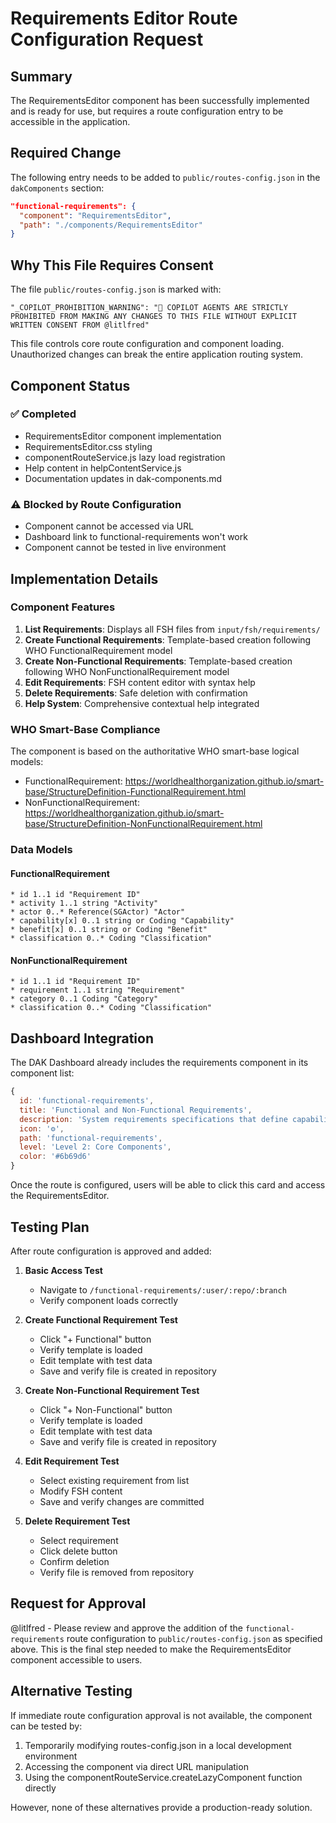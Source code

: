 # Requirements Editor Route Configuration Request

## Summary

The RequirementsEditor component has been successfully implemented and is ready for use, but requires a route configuration entry to be accessible in the application.

## Required Change

The following entry needs to be added to `public/routes-config.json` in the `dakComponents` section:

```json
"functional-requirements": {
  "component": "RequirementsEditor",
  "path": "./components/RequirementsEditor"
}
```

## Why This File Requires Consent

The file `public/routes-config.json` is marked with:
```
"_COPILOT_PROHIBITION_WARNING": "🚨 COPILOT AGENTS ARE STRICTLY PROHIBITED FROM MAKING ANY CHANGES TO THIS FILE WITHOUT EXPLICIT WRITTEN CONSENT FROM @litlfred"
```

This file controls core route configuration and component loading. Unauthorized changes can break the entire application routing system.

## Component Status

### ✅ Completed
- RequirementsEditor component implementation
- RequirementsEditor.css styling
- componentRouteService.js lazy load registration
- Help content in helpContentService.js
- Documentation updates in dak-components.md

### ⚠️ Blocked by Route Configuration
- Component cannot be accessed via URL
- Dashboard link to functional-requirements won't work
- Component cannot be tested in live environment

## Implementation Details

### Component Features
1. **List Requirements**: Displays all FSH files from `input/fsh/requirements/`
2. **Create Functional Requirements**: Template-based creation following WHO FunctionalRequirement model
3. **Create Non-Functional Requirements**: Template-based creation following WHO NonFunctionalRequirement model
4. **Edit Requirements**: FSH content editor with syntax help
5. **Delete Requirements**: Safe deletion with confirmation
6. **Help System**: Comprehensive contextual help integrated

### WHO Smart-Base Compliance
The component is based on the authoritative WHO smart-base logical models:
- FunctionalRequirement: https://worldhealthorganization.github.io/smart-base/StructureDefinition-FunctionalRequirement.html
- NonFunctionalRequirement: https://worldhealthorganization.github.io/smart-base/StructureDefinition-NonFunctionalRequirement.html

### Data Models

#### FunctionalRequirement
```fsh
* id 1..1 id "Requirement ID"
* activity 1..1 string "Activity"
* actor 0..* Reference(SGActor) "Actor"
* capability[x] 0..1 string or Coding "Capability"
* benefit[x] 0..1 string or Coding "Benefit"
* classification 0..* Coding "Classification"
```

#### NonFunctionalRequirement
```fsh
* id 1..1 id "Requirement ID"
* requirement 1..1 string "Requirement"
* category 0..1 Coding "Category"
* classification 0..* Coding "Classification"
```

## Dashboard Integration

The DAK Dashboard already includes the requirements component in its component list:
```javascript
{
  id: 'functional-requirements',
  title: 'Functional and Non-Functional Requirements',
  description: 'System requirements specifications that define capabilities and constraints',
  icon: '⚙️',
  path: 'functional-requirements',
  level: 'Level 2: Core Components',
  color: '#6b69d6'
}
```

Once the route is configured, users will be able to click this card and access the RequirementsEditor.

## Testing Plan

After route configuration is approved and added:

1. **Basic Access Test**
   - Navigate to `/functional-requirements/:user/:repo/:branch`
   - Verify component loads correctly

2. **Create Functional Requirement Test**
   - Click "+ Functional" button
   - Verify template is loaded
   - Edit template with test data
   - Save and verify file is created in repository

3. **Create Non-Functional Requirement Test**
   - Click "+ Non-Functional" button
   - Verify template is loaded
   - Edit template with test data
   - Save and verify file is created in repository

4. **Edit Requirement Test**
   - Select existing requirement from list
   - Modify FSH content
   - Save and verify changes are committed

5. **Delete Requirement Test**
   - Select requirement
   - Click delete button
   - Confirm deletion
   - Verify file is removed from repository

## Request for Approval

@litlfred - Please review and approve the addition of the `functional-requirements` route configuration to `public/routes-config.json` as specified above. This is the final step needed to make the RequirementsEditor component accessible to users.

## Alternative Testing

If immediate route configuration approval is not available, the component can be tested by:
1. Temporarily modifying routes-config.json in a local development environment
2. Accessing the component via direct URL manipulation
3. Using the componentRouteService.createLazyComponent function directly

However, none of these alternatives provide a production-ready solution.
